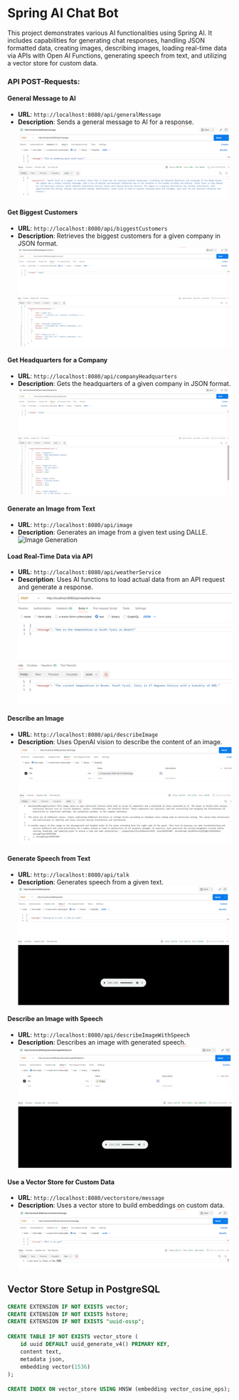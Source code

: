 # Spring AI Chat Bot

This project demonstrates various AI functionalities using Spring AI. It includes capabilities for generating chat responses, handling JSON formatted data, creating images, describing images, loading real-time data via APIs with Open AI Functions, generating speech from text, and utilizing a vector store for custom data.

### API POST-Requests:

#### General Message to AI
- **URL**: `http://localhost:8080/api/generalMessage`
- **Description**: Sends a general message to AI for a response.
![General Message](img_1.png)

#### Get Biggest Customers
- **URL**: `http://localhost:8080/api/biggestCustomers`
- **Description**: Retrieves the biggest customers for a given company in JSON format.
![Biggest Customers](img_3.png)

#### Get Headquarters for a Company
- **URL**: `http://localhost:8080/api/companyHeadquarters`
- **Description**: Gets the headquarters of a given company in JSON format.
![Company Headquarters](img_4.png)

#### Generate an Image from Text
- **URL**: `http://localhost:8080/api/image`
- **Description**: Generates an image from a given text using DALLE.
![Image Generation](img.png)

#### Load Real-Time Data via API
- **URL**: `http://localhost:8080/api/weatherService`
- **Description**: Uses AI functions to load actual data from an API request and generate a response.
![Weather Service](img_5.png)

#### Describe an Image
- **URL**: `http://localhost:8080/api/describeImage`
- **Description**: Uses OpenAI vision to describe the content of an image.
![Image Description](img_6.png)

#### Generate Speech from Text
- **URL**: `http://localhost:8080/api/talk`
- **Description**: Generates speech from a given text.
![Text to Speech](img_7.png)

#### Describe an Image with Speech
- **URL**: `http://localhost:8080/api/describeImageWithSpeech`
- **Description**: Describes an image with generated speech.
![Image Description with Speech](img_8.png)

#### Use a Vector Store for Custom Data
- **URL**: `http://localhost:8080/vectorstore/message`
- **Description**: Uses a vector store to build embeddings on custom data.
![Vector Store Message](img_2.png)

## Vector Store Setup in PostgreSQL

```sql
CREATE EXTENSION IF NOT EXISTS vector;
CREATE EXTENSION IF NOT EXISTS hstore;
CREATE EXTENSION IF NOT EXISTS "uuid-ossp";

CREATE TABLE IF NOT EXISTS vector_store (
    id uuid DEFAULT uuid_generate_v4() PRIMARY KEY,
    content text,
    metadata json,
    embedding vector(1536)
);

CREATE INDEX ON vector_store USING HNSW (embedding vector_cosine_ops);
